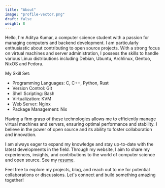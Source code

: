 ```yaml
---
title: "About"
image: "profile-vector.png"
draft: false
weight: 8
---
```


Hello, I'm Aditya Kumar, a computer science student with a passion for managing computers and backend development. I am particularly enthusiastic about contributing to open source projects. With a strong focus on virtual machines and server administration, I possess the skills to handle various Linux distributions including Debian, Ubuntu, Archlinux, Gentoo, NixOS and Fedora.

My Skill Set:

- Programming Languages: C, C++, Python, Rust
- Version Control: Git
- Shell Scripting: Bash
- Virtualization: KVM
- Web Server: Nginx
- Package Management: Nix

Having a firm grasp of these technologies allows me to efficiently manage virtual machines and servers, ensuring optimal performance and stability. I believe in the power of open source and its ability to foster collaboration and innovation.

I am always eager to expand my knowledge and stay up-to-date with the latest developments in the field. Through my website, I aim to share my experiences, insights, and contributions to the world of computer science and open source. See my [resume](/resume).

Feel free to explore my projects, blog, and reach out to me for potential collaborations or discussions. Let's connect and build something amazing together!
